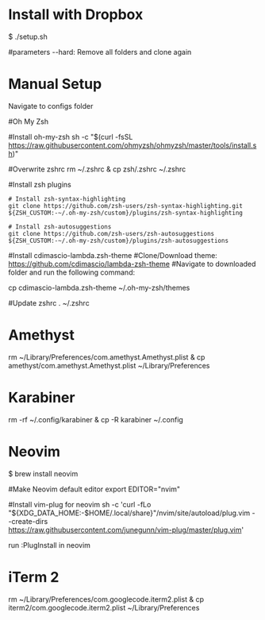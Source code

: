 # Install with Dropbox
$ ./setup.sh 

#parameters
--hard: Remove all folders and clone again

# Manual Setup

Navigate to configs folder

#Oh My Zsh

#Install oh-my-zsh
sh -c "$(curl -fsSL https://raw.githubusercontent.com/ohmyzsh/ohmyzsh/master/tools/install.sh)"

#Overwrite zshrc
rm ~/.zshrc & cp zsh/.zshrc ~/.zshrc

#Install zsh plugins

	# Install zsh-syntax-highlighting
	git clone https://github.com/zsh-users/zsh-syntax-highlighting.git ${ZSH_CUSTOM:-~/.oh-my-zsh/custom}/plugins/zsh-syntax-highlighting

	# Install zsh-autosuggestions
	git clone https://github.com/zsh-users/zsh-autosuggestions ${ZSH_CUSTOM:-~/.oh-my-zsh/custom}/plugins/zsh-autosuggestions

#Install cdimascio-lambda.zsh-theme
#Clone/Download theme: https://github.com/cdimascio/lambda-zsh-theme
#Navigate to downloaded folder and run the following command: 

cp cdimascio-lambda.zsh-theme ~/.oh-my-zsh/themes

#Update zshrc
. ~/.zshrc

# Amethyst
rm ~/Library/Preferences/com.amethyst.Amethyst.plist & cp amethyst/com.amethyst.Amethyst.plist ~/Library/Preferences

# Karabiner
rm -rf ~/.config/karabiner & cp -R karabiner ~/.config

# Neovim
$ brew install neovim

#Make Neovim default editor
export EDITOR="nvim"

#Install vim-plug for neovim
sh -c 'curl -fLo "${XDG_DATA_HOME:-$HOME/.local/share}"/nvim/site/autoload/plug.vim --create-dirs \
       https://raw.githubusercontent.com/junegunn/vim-plug/master/plug.vim'
      
run :PlugInstall in neovim
       
# iTerm 2
rm ~/Library/Preferences/com.googlecode.iterm2.plist & cp iterm2/com.googlecode.iterm2.plist ~/Library/Preferences
